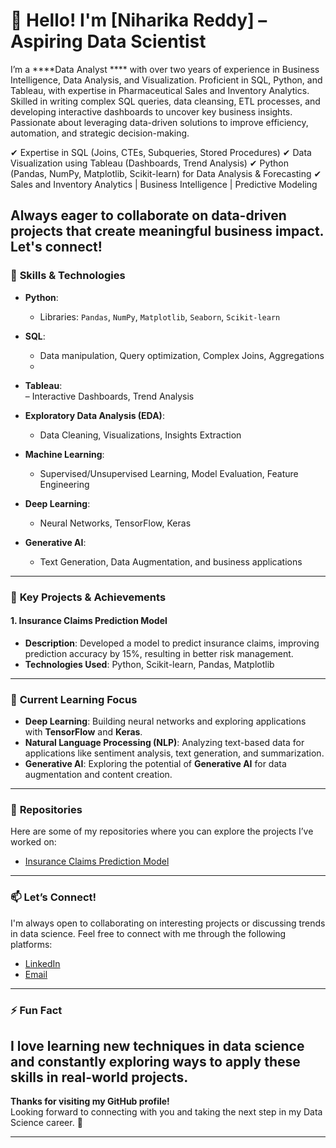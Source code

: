 # 👋 Hello! I'm [Niharika Reddy] – Aspiring Data Scientist

I’m a ****Data Analyst **** with over two years of experience in Business Intelligence, Data Analysis, and Visualization. Proficient in SQL, Python, and Tableau, with expertise in Pharmaceutical Sales and Inventory Analytics. Skilled in writing complex SQL queries, data cleansing, ETL processes, and developing interactive dashboards to uncover key business insights. Passionate about leveraging data-driven solutions to improve efficiency, automation, and strategic decision-making.

✔ Expertise in SQL (Joins, CTEs, Subqueries, Stored Procedures)
✔ Data Visualization using Tableau (Dashboards, Trend Analysis)
✔ Python (Pandas, NumPy, Matplotlib, Scikit-learn) for Data Analysis & Forecasting
✔ Sales and Inventory Analytics | Business Intelligence | Predictive Modeling

Always eager to collaborate on data-driven projects that create meaningful business impact. Let's connect!
---

### 🧠 **Skills & Technologies**

- **Python**:  
  - Libraries: `Pandas`, `NumPy`, `Matplotlib`, `Seaborn`, `Scikit-learn`
  
- **SQL**:  
  - Data manipulation, Query optimization, Complex Joins, Aggregations
  - 
 - **Tableau**:  
– Interactive Dashboards, Trend Analysis
  
- **Exploratory Data Analysis (EDA)**:  
  - Data Cleaning, Visualizations, Insights Extraction
  
- **Machine Learning**:  
  - Supervised/Unsupervised Learning, Model Evaluation, Feature Engineering
  
- **Deep Learning**:  
  - Neural Networks, TensorFlow, Keras
  
- **Generative AI**:  
  - Text Generation, Data Augmentation, and business applications
  
---

### 🚀 **Key Projects & Achievements**

#### 1. **Insurance Claims Prediction Model**  
- **Description**: Developed a model to predict insurance claims, improving prediction accuracy by 15%, resulting in better risk management.
- **Technologies Used**: Python, Scikit-learn, Pandas, Matplotlib
---

### 🌱 **Current Learning Focus**

- **Deep Learning**: Building neural networks and exploring applications with **TensorFlow** and **Keras**.
- **Natural Language Processing (NLP)**: Analyzing text-based data for applications like sentiment analysis, text generation, and summarization.
- **Generative AI**: Exploring the potential of **Generative AI** for data augmentation and content creation.

---

### 📂 **Repositories**

Here are some of my repositories where you can explore the projects I’ve worked on:

- [Insurance Claims Prediction Model](https://github.com/yourusername/insurance-claims-prediction)
---

### 📫 **Let’s Connect!**

I'm always open to collaborating on interesting projects or discussing trends in data science. Feel free to connect with me through the following platforms:

- [LinkedIn](https://www.linkedin.com/in/niharika-reddy-b0ab55355/)
- [Email](niharika.dataanlyst02@gmail.com)

---

### ⚡ Fun Fact

I love learning new techniques in **data science** and constantly exploring ways to apply these skills in **real-world projects**.
---

**Thanks for visiting my GitHub profile!**  
Looking forward to connecting with you and taking the next step in my Data Science career. 🚀

---

